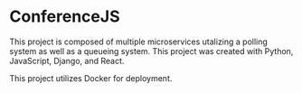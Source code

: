 # ConferenceJS

This project is composed of multiple microservices utalizing a polling system as well as a queueing system. 
This project was created with Python, JavaScript, Django, and React.

This project utilizes Docker for deployment. 
